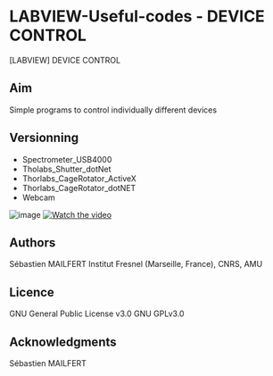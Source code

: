 # LABVIEW-Useful-codes - DEVICE CONTROL
[LABVIEW] DEVICE CONTROL


## Aim
Simple programs to control individually different devices

## Versionning
<ul>
<li> Spectrometer_USB4000</li>
<li> Tholabs_Shutter_dotNet</li>
<li> Thorlabs_CageRotator_ActiveX</li>
<li> Thorlabs_CageRotator_dotNET</li>
<li> Webcam</li>
</ul>


![image](https://github.com/MAILFERT-Sebastien/LABVIEW-Useful-codes/tree/main/Device_control/Thorlabs_Shutter_ActiveX/Thorlabs_Shutter_ActiveX.png)
[![Watch the video](https://github.com/MAILFERT-Sebastien/LABVIEW-Useful-codes/Device_control/blob/main/Thorlabs_Shutter_ActiveX/Thorlabs_Shutter_ActiveX.png)](https://youtu.be/wK0ihhYWcJ8)



## Authors
Sébastien MAILFERT
Institut Fresnel (Marseille, France), CNRS, AMU

## Licence
GNU General Public License v3.0
GNU GPLv3.0

## Acknowledgments
Sébastien MAILFERT
